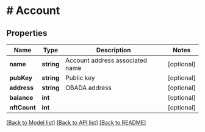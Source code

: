 # # Account

## Properties

Name | Type | Description | Notes
------------ | ------------- | ------------- | -------------
**name** | **string** | Account address associated name | [optional]
**pubKey** | **string** | Public key | [optional]
**address** | **string** | OBADA address | [optional]
**balance** | **int** |  | [optional]
**nftCount** | **int** |  | [optional]

[[Back to Model list]](../../README.md#models) [[Back to API list]](../../README.md#endpoints) [[Back to README]](../../README.md)
